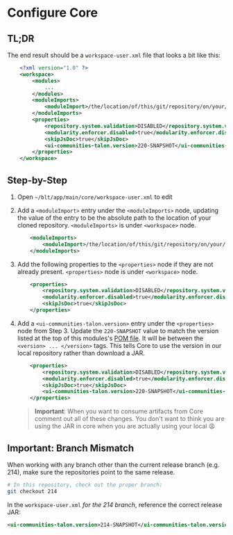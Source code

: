 # Configure Core

## TL;DR

The end result should be a `workspace-user.xml` file that looks a bit like this:

```xml
    <?xml version="1.0" ?>
    <workspace>
        <modules>
            ...
        </modules>
        <moduleImports>
            <moduleImport>/the/location/of/this/git/repository/on/your/local/machine/talon</moduleImport>
        </moduleImports>
        <properties>
            <repository.system.validation>DISABLED</repository.system.validation>
            <modularity.enforcer.disabled>true</modularity.enforcer.disabled>
            <skipJsDoc>true</skipJsDoc>
            <ui-communities-talon.version>220-SNAPSHOT</ui-communities-talon.version>
        </properties>
    </workspace>
```

## Step-by-Step

1. Open `~/blt/app/main/core/workspace-user.xml` to edit

1. Add a `<moduleImport>` entry under the `<moduleImports>` node, updating the value of the entry to be the absolute path to the location of your cloned repository. `<moduleImports>` is under `<workspace>` node.
    ```xml
        <moduleImports>
            <moduleImport>/the/location/of/this/git/repository/on/your/local/machine/talon</moduleImport>
        </moduleImports>
    ```
1. Add the following properties to the `<properties>` node if they are not already present. `<properties>` node is under `<workspace>` node.
    ```xml
        <properties>
            <repository.system.validation>DISABLED</repository.system.validation>
            <modularity.enforcer.disabled>true</modularity.enforcer.disabled>
            <skipJsDoc>true</skipJsDoc>
        </properties>
    ```
1. Add a `<ui-communities-talon.version>` entry under the `<properties>` node from Step 3. Update the `220-SNAPSHOT` value to match the version listed at the top of this modules's [POM file](../pom.xml). It will be between the `<version> ... </version>` tags. This tells Core to use the version in our local repository rather than download a JAR.
    ```xml
        <properties>
            <repository.system.validation>DISABLED</repository.system.validation>
            <modularity.enforcer.disabled>true</modularity.enforcer.disabled>
            <skipJsDoc>true</skipJsDoc>
            <ui-communities-talon.version>220-SNAPSHOT</ui-communities-talon.version>
        </properties>
    ```
    > **Important**: When you want to consume artifacts from Core comment out all of these changes. You don't want to think you are using the JAR in core when you are actually using your local :weary:

## **Important**: Branch Mismatch

When working with any branch other than the current release branch (e.g. 214), make sure the repositories point to the same release.

  ```sh
  # In this repository, check out the proper branch:
  git checkout 214
  ```
  In the `workspace-user.xml` _for the 214 branch_, reference the correct release JAR:
  ```xml
  <ui-communities-talon.version>214-SNAPSHOT</ui-communities-talon.version>
  ```

